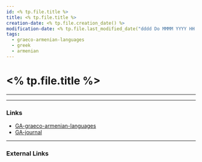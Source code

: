 ```yaml
---
id: <% tp.file.title %>
title: <% tp.file.title %>
creation-date: <% tp.file.creation_date() %>
modification-date: <% tp.file.last_modified_date("dddd Do MMMM YYYY HH:mm:ss") %>
tags:
  - graeco-armenian-languages 
  - greek
  - armenian
---
```


# <% tp.file.title %>
---




---
### Links

- [GA-graeco-armenian-languages](GA-graeco-armenian-languages.md)
- [GA-journal](GA-journal.md)
---
### External Links
